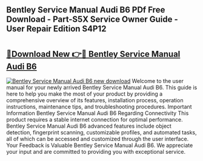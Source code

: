 ## Bentley Service Manual Audi B6 PDf Free Download - Part-S5X Service Owner Guide - User Repair Edition S4P12

# <h2><a href="http://bc47429.oget.top/?id=Bentley+Service+Manual+Audi+B6">🔗Download New 👉🔴 Bentley Service Manual Audi B6</a></h2>

[![Bentley Service Manual Audi B6 new download](https://i.imgur.com/5g1atiW.png)](http://bc47429.oget.top/?id=Bentley+Service+Manual+Audi+B6)
Welcome to the user manual for your newly arrived Bentley Service Manual Audi B6. This guide is here to help you make the most of your product by providing a comprehensive overview of its features, installation process, operation instructions, maintenance tips, and troubleshooting procedures. Important Information Bentley Service Manual Audi B6 Regarding Connectivity This product requires a stable internet connection for optimal performance. Bentley Service Manual Audi B6 advanced features include object detection, fingerprint scanning, customizable profiles, and automated tasks, all of which can be accessed and customized through the user interface. Your Feedback is Valuable Bentley Service Manual Audi B6. We appreciate your input and are committed to providing you with exceptional service.
